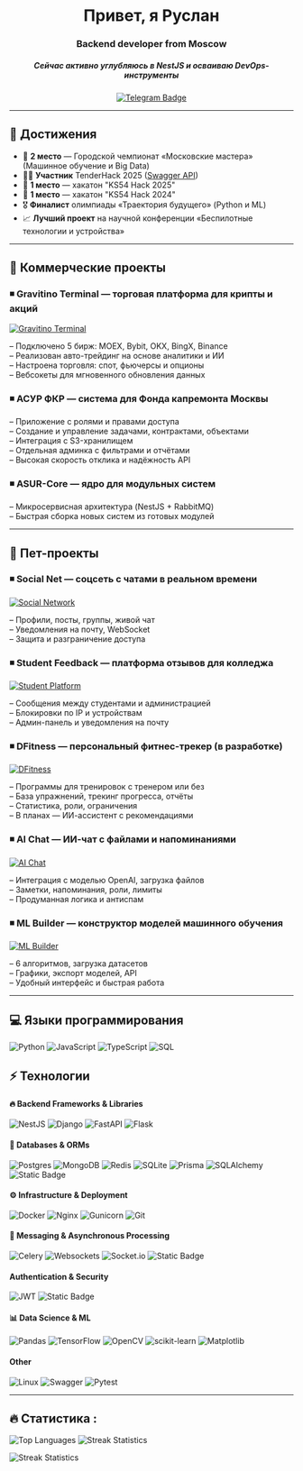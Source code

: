 <div align = "center">
    <div id="header" align="center">
        <h1>Привет, я Руслан</h1>
        <h3>Backend developer from Moscow</h3>
        <h5>Сейчас активно углубляюсь в NestJS и осваиваю DevOps-инструменты</h5>
        <a href="https://t.me/Oberrrr">
            <img src="https://img.shields.io/badge/Telegram-blue?style=for-the-badge&logo=telegram&logoColor=white" alt="Telegram Badge">
        </a>
    </div>
</div>

---
## 🚀 Достижения

- 🥈 **2 место** — Городской чемпионат «Московские мастера» (Машинное обучение и Big Data)  
- 🙋‍♂️ **Участник** TenderHack 2025 ([Swagger API](https://backend.tenderhack.ober0.ru/api))  
- 🥇 **1 место** — хакатон "KS54 Hack 2025"  
- 🥇 **1 место** — хакатон "KS54 Hack 2024"  
- 🎖 **Финалист** олимпиады «Траектория будущего» (Python и ML)  
- 📈 **Лучший проект** на научной конференции «Беспилотные технологии и устройства»

---

## 💼 Коммерческие проекты

### ◾ **Gravitino Terminal — торговая платформа для крипты и акций**  
[![Gravitino Terminal](https://img.shields.io/badge/Gravitino%20Terminal%20(ссылка)-8A2BE2?style=for-the-badge)](https://terminal.gravitino.ru/)

– Подключено 5 бирж: MOEX, Bybit, OKX, BingX, Binance  
– Реализован авто-трейдинг на основе аналитики и ИИ  
– Настроена торговля: спот, фьючерсы и опционы  
– Вебсокеты для мгновенного обновления данных  

### ◾ **АСУР ФКР — система для Фонда капремонта Москвы**  

– Приложение с ролями и правами доступа  
– Создание и управление задачами, контрактами, объектами  
– Интеграция с S3-хранилищем  
– Отдельная админка с фильтрами и отчётами  
– Высокая скорость отклика и надёжность API  

### ◾ **ASUR-Core — ядро для модульных систем**  

– Микросервисная архитектура (NestJS + RabbitMQ)  
– Быстрая сборка новых систем из готовых модулей  

---

## 🧪 Пет-проекты

### ◾ **Social Net — соцсеть с чатами в реальном времени**  
[![Social Network](https://img.shields.io/badge/Social%20Network%20(ссылка)-1E90FF?style=for-the-badge)](https://social-net.ober0.ru?email=test@gmail.com&password=test1234)

– Профили, посты, группы, живой чат  
– Уведомления на почту, WebSocket  
– Защита и разграничение доступа  

### ◾ **Student Feedback — платформа отзывов для колледжа**  
[![Student Platform](https://img.shields.io/badge/Student%20Platform%20(ссылка)-32CD32?style=for-the-badge)](https://students-feedback.ober0.ru/)

– Сообщения между студентами и администрацией  
– Блокировки по IP и устройствам  
– Админ-панель и уведомления на почту  

### ◾ **DFitness — персональный фитнес-трекер (в разработке)**  
[![DFitness](https://img.shields.io/badge/DFitness%20(ссылка)-00CED1?style=for-the-badge)](https://dfitness.netlify.app/)

– Программы для тренировок с тренером или без  
– База упражнений, трекинг прогресса, отчёты  
– Статистика, роли, ограничения  
– В планах — ИИ-ассистент с рекомендациями  

### ◾ **AI Chat — ИИ-чат с файлами и напоминаниями**  
[![AI Chat](https://img.shields.io/badge/AI%20Chat%20(ссылка)-FFD700?style=for-the-badge)](https://ks54hack.ober0.ru/signin?email=test@yandex.ru&password=String_1)

– Интеграция с моделью OpenAI, загрузка файлов  
– Заметки, напоминания, роли, лимиты  
– Продуманная логика и антиспам  

### ◾ **ML Builder — конструктор моделей машинного обучения**  
[![ML Builder](https://img.shields.io/badge/ML%20Builder%20(ссылка)-FF4500?style=for-the-badge)](https://ml-learn.ober0.ru/)

– 6 алгоритмов, загрузка датасетов  
– Графики, экспорт моделей, API  
– Удобный интерфейс и быстрая работа  

---

## 💻 Языки программирования
![Python](https://img.shields.io/badge/python-3670A0?style=for-the-badge&logo=python&logoColor=ffdd54)
![JavaScript](https://img.shields.io/badge/javascript-%23323330.svg?style=for-the-badge&logo=javascript&logoColor=%23F7DF1E)
![TypeScript](https://img.shields.io/badge/typescript-%23007ACC.svg?style=for-the-badge&logo=typescript&logoColor=white)
![SQL](https://img.shields.io/badge/SQL-blue?style=for-the-badge&logo=sql&logoColor=white)

## ⚡ Технологии

#### 🔥 **Backend Frameworks & Libraries**  
![NestJS](https://img.shields.io/badge/nestjs-%23E0234E.svg?style=for-the-badge&logo=nestjs&logoColor=white)
![Django](https://img.shields.io/badge/django-%23092E20.svg?style=for-the-badge&logo=django&logoColor=white)
![FastAPI](https://img.shields.io/badge/FastAPI-005571?style=for-the-badge&logo=fastapi)
![Flask](https://img.shields.io/badge/flask-%23000.svg?style=for-the-badge&logo=flask&logoColor=white)

#### 💾 **Databases & ORMs**  
![Postgres](https://img.shields.io/badge/postgres-%23316192.svg?style=for-the-badge&logo=postgresql&logoColor=white)
![MongoDB](https://img.shields.io/badge/MongoDB-%234ea94b.svg?style=for-the-badge&logo=mongodb&logoColor=white)
![Redis](https://img.shields.io/badge/redis-%23DD0031.svg?style=for-the-badge&logo=redis&logoColor=white)
![SQLite](https://img.shields.io/badge/sqlite-%2307405e.svg?style=for-the-badge&logo=sqlite&logoColor=white)
![Prisma](https://img.shields.io/badge/Prisma-3982CE?style=for-the-badge&logo=Prisma&logoColor=white)
![SQLAlchemy](https://img.shields.io/badge/SQLALCHEMY-D71F00?style=for-the-badge&logoColor=white&logoSize=auto)
![Static Badge](https://img.shields.io/badge/Django%20ORM-8A2BE2?style=for-the-badge)



#### ⚙️ **Infrastructure & Deployment**  
![Docker](https://img.shields.io/badge/Docker-%230db7ed.svg?style=for-the-badge&logo=docker&logoColor=white)
![Nginx](https://img.shields.io/badge/nginx-%23009639.svg?style=for-the-badge&logo=nginx&logoColor=white)
![Gunicorn](https://img.shields.io/badge/gunicorn-%298729.svg?style=for-the-badge&logo=gunicorn&logoColor=white)
![Git](https://img.shields.io/badge/git-%23F05033.svg?style=for-the-badge&logo=git&logoColor=white)

#### 🔄 **Messaging & Asynchronous Processing**  
![Celery](https://img.shields.io/badge/celery-%23a9cc54.svg?style=for-the-badge&logo=celery&logoColor=ddf4a4)
![Websockets](https://img.shields.io/badge/Websockets-1f425f?style=for-the-badge&logo=websockets&logoColor=white)
![Socket.io](https://img.shields.io/badge/Socket.io-black?style=for-the-badge&logo=socket.io&badgeColor=010101)
![Static Badge](https://img.shields.io/badge/Gevent-8A2BE2?style=for-the-badge)

####  **Authentication & Security**  
![JWT](https://img.shields.io/badge/JWT-black?style=for-the-badge&logo=JSON%20web%20tokens) 
![Static Badge](https://img.shields.io/badge/Hash%20Lib-8A2BE2?style=for-the-badge)

#### 📊 **Data Science & ML**  
![Pandas](https://img.shields.io/badge/pandas-%23150458.svg?style=for-the-badge&logo=pandas&logoColor=white)
![TensorFlow](https://img.shields.io/badge/TensorFlow-%23FF6F00.svg?style=for-the-badge&logo=TensorFlow&logo)
![OpenCV](https://img.shields.io/badge/opencv-%23white.svg?style=for-the-badge&logo=opencv&logoColor=white)
![scikit-learn](https://img.shields.io/badge/scikit--learn-%23F7931E.svg?style=for-the-badge&logo=scikit-learn&logoColor=white)
![Matplotlib](https://img.shields.io/badge/Matplotlib-%23ffffff.svg?style=for-the-badge&logo=Matplotlib&logoColor=black)


#### **Other**
![Linux](https://img.shields.io/badge/Linux-FCC624?style=for-the-badge&logo=linux&logoColor=black)
![Swagger](https://img.shields.io/badge/Swagger-%23Clojure?style=for-the-badge&logo=swagger&logoColor=white)
![Pytest](https://img.shields.io/badge/Pytest-FF6347?style=for-the-badge&logo=pytest&logoColor=white)

---

##  🔥 Статистика :

![Top Languages](https://github-readme-stats.vercel.app/api/top-langs/?username=ober0&theme=dark&hide_border=true&include_all_commits=false&count_private=true&layout=compact)
![Streak Statistics](https://github-readme-streak-stats.herokuapp.com/?user=ober0&theme=dark&hide_border=true)          

![Streak Statistics](https://github-readme-streak-stats.herokuapp.com/?user=ober0&theme=dark&hide_border=true)
